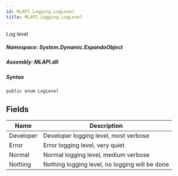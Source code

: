 ```yaml
---  
id: MLAPI.Logging.LogLevel  
title: MLAPI.Logging.LogLevel  
---
```


<div class="markdown level0 summary">

Log level

</div>

<div class="markdown level0 conceptual">

</div>

##### **Namespace**: System.Dynamic.ExpandoObject

##### **Assembly**: MLAPI.dll

##### Syntax

    public enum LogLevel

## Fields

| Name      | Description                                    |
|-----------|------------------------------------------------|
| Developer | Developer logging level, most verbose          |
| Error     | Error logging level, very quiet                |
| Normal    | Normal logging level, medium verbose           |
| Nothing   | Nothing logging level, no logging will be done |

